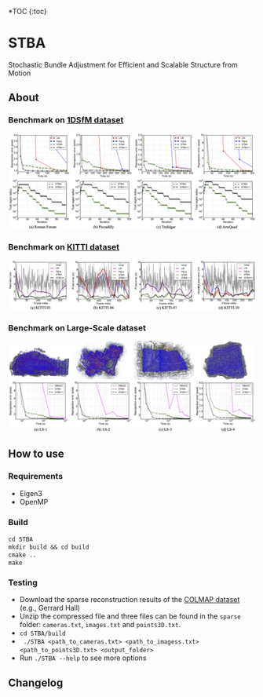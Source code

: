 *TOC
{:toc}

# STBA
Stochastic Bundle Adjustment for Efficient and Scalable Structure from Motion

## About


### Benchmark on [1DSfM dataset](http://www.cs.cornell.edu/projects/1dsfm/)
![1DSfM](doc/1DSfM.jpg)


### Benchmark on [KITTI dataset](http://www.cvlibs.net/datasets/kitti/eval_odometry.php)
![KITTI](doc/KITTI.jpg)


### Benchmark on Large-Scale dataset
![largs_scale](doc/large_scale.jpg)





## How to use

### Requirements

* Eigen3
* OpenMP 

### Build
 
 ```
 cd STBA
 mkdir build && cd build
 cmake ..
 make
 ```

### Testing

* Download the sparse reconstruction results of the [COLMAP dataset](https://colmap.github.io/datasets.html) (e.g., Gerrard Hall)
* Unzip the compressed file and three files can be found in the `sparse` folder: `cameras.txt`, `images.txt` and `points3D.txt`.
* ``` cd STBA/build ```
* ``` ./STBA <path_to_cameras.txt> <path_to_imagess.txt>  <path_to_points3D.txt> <output_folder>```
* Run ```./STBA --help``` to see more options




## Changelog